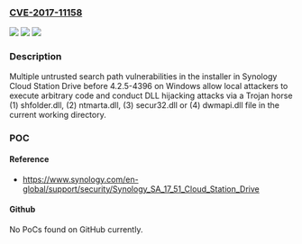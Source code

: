 ### [CVE-2017-11158](https://cve.mitre.org/cgi-bin/cvename.cgi?name=CVE-2017-11158)
![](https://img.shields.io/static/v1?label=Product&message=Cloud%20Station%20Drive&color=blue)
![](https://img.shields.io/static/v1?label=Version&message=before%204.2.5-4396%20&color=brightgreen)
![](https://img.shields.io/static/v1?label=Vulnerability&message=Uncontrolled%20Search%20Path%20Element%20(CWE-427)&color=brightgreen)

### Description

Multiple untrusted search path vulnerabilities in the installer in Synology Cloud Station Drive before 4.2.5-4396 on Windows allow local attackers to execute arbitrary code and conduct DLL hijacking attacks via a Trojan horse (1) shfolder.dll, (2) ntmarta.dll, (3) secur32.dll or (4) dwmapi.dll file in the current working directory.

### POC

#### Reference
- https://www.synology.com/en-global/support/security/Synology_SA_17_51_Cloud_Station_Drive

#### Github
No PoCs found on GitHub currently.

